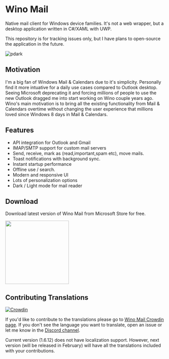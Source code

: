 # Wino Mail
Native mail client for Windows device families. It's not a web wrapper, but a desktop application written in C#/XAML with UWP.

This repository is for tracking issues only, but I have plans to open-source the application in the future.

![pdark](https://user-images.githubusercontent.com/12009960/232114528-2d2c8e3c-dbe7-429a-94e0-6aecc73bdf70.png)

## Motivation
I'm a big fan of Windows Mail & Calendars due to it's simplicity. Personally find it more intuative for a daily use cases compared to Outlook desktop. Seeing Microsoft deprecating it and forcing millions of people to use the new Outlook dragged me into start working on Wino couple years ago. Wino's main motivation is to bring all the existing functionality from Mail & Calendars overtime without changing the user experience that millions loved since Windows 8 days in Mail & Calendars.

## Features

- API integration for Outlook and Gmail
- IMAP/SMTP support for custom mail servers
- Send, receive, mark as (read,important,spam etc), move mails.
- Toast notifications with background sync.
- Instant startup performance
- Offline use / search.
- Modern and responsive UI
- Lots of personalization options
- Dark / Light mode for mail reader

## Download

Download latest version of Wino Mail from Microsoft Store for free.

<a href="https://apps.microsoft.com/detail/Wino%20Mail/9NCRCVJC50WL?launch=true
	&mode=full">
	<img src="https://get.microsoft.com/images/en-us%20dark.svg" width="200"/>
</a>

## Contributing Translations

[![Crowdin](https://badges.crowdin.net/wino-mail/localized.svg)](https://crowdin.com/project/wino-mail)

If you'd like to contribute to the translations please go to [Wino Mail Crowdin page](https://crowdin.com/project/wino-mail). If you don't see the language you want to translate, open an issue or let me know in the [Discord channel](https://discord.gg/windows-apps-hub-714581497222398064).

Current version (1.6.12) does not have localization support. However, next version (will be released in February) will have all the translations included with your contributions.
